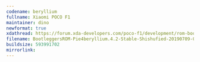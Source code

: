 ```yaml
---
codename: beryllium
fullname: Xiaomi POCO F1
maintainer: dino
newformat: true
xdathread: https://forum.xda-developers.com/poco-f1/development/rom-bootleggersrom-3-5-beta-beryllium-t3874506
filename: BootleggersROM-Pie4beryllium.4.2-Stable-Shishufied-20190709-071933.zip
buildsize: 593991702
mirrorlink: 
---
```

